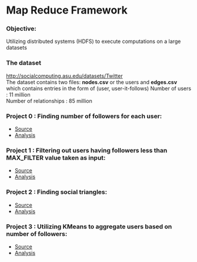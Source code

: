 # Map Reduce Framework

### Objective: 
Utilizing distributed systems (HDFS) to execute computations on a large datasets 

### The dataset
http://socialcomputing.asu.edu/datasets/Twitter <br />
The dataset contains two files: **nodes.csv** or the users and **edges.csv** which contains entries in the form of (user, user-it-follows)
Number of users : 11 million <br />
Number of relationships : 85 million <br />

### Project 0 : Finding number of followers for each user:
 - [Source](https://github.com/prerna-p/map-reduce-programs/blob/master/twitter-follower-count/src/main/java/followercounts/FollowerCount.java)
 - [Analysis]()

### Project 1 : Filtering out users having followers less than MAX_FILTER value taken as input:
 - [Source](https://github.com/prerna-p/map-reduce-programs/blob/master/twitter-follower-count/src/main/java/joins/MaxFilter.java)
 - [Analysis]()

 ### Project 2 : Finding social triangles:
 - [Source](https://github.com/prerna-p/map-reduce-programs/tree/master/twitter-follower-count/src/main/java/joins)
 - [Analysis]()

  ### Project 3 : Utilizing KMeans to aggregate users based on number of followers:
 - [Source](https://github.com/prerna-p/map-reduce-programs/tree/master/twitter-follower-count/src/main/java/kmeans)
 - [Analysis]()
